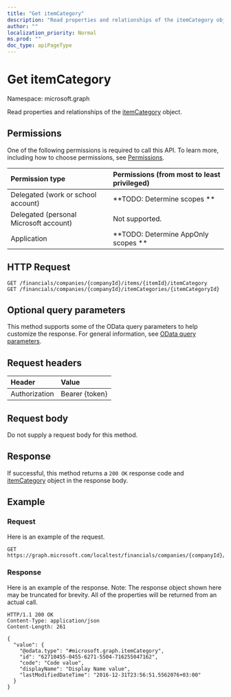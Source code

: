 ```yaml
---
title: "Get itemCategory"
description: "Read properties and relationships of the itemCategory object."
author: ""
localization_priority: Normal
ms.prod: ""
doc_type: apiPageType
---
```


# Get itemCategory

Namespace: microsoft.graph

Read properties and relationships of the [itemCategory](../resources/itemcategory.md) object.

## Permissions
One of the following permissions is required to call this API. To learn more, including how to choose permissions, see [Permissions](/concepts/permissions-reference.md).

|Permission type|Permissions (from most to least privileged)|
|:---|:---|
|Delegated (work or school account)|**TODO: Determine scopes **|
|Delegated (personal Microsoft account)|Not supported.|
|Application|**TODO: Determine AppOnly scopes **|

## HTTP Request
<!-- {
  "blockType": "ignored"
}
-->
``` http
GET /financials/companies/{companyId}/items/{itemId}/itemCategory
GET /financials/companies/{companyId}/itemCategories/{itemCategoryId}
```

## Optional query parameters
This method supports some of the OData query parameters to help customize the response. For general information, see [OData query parameters](/graph/query-parameters).

## Request headers
|Header|Value|
|:---|:---|
|Authorization|Bearer {token}|

## Request body
Do not supply a request body for this method.

## Response
If successful, this method returns a `200 OK` response code and [itemCategory](../resources/itemcategory.md) object in the response body.

## Example

### Request
Here is an example of the request.
<!-- {
  "blockType": "request",
  "name": "get_itemcategory"
}
-->
``` http
GET https://graph.microsoft.com/localtest/financials/companies/{companyId}/items/{itemId}/itemCategory
```

### Response
Here is an example of the response. Note: The response object shown here may be truncated for brevity. All of the properties will be returned from an actual call.
<!-- {
  "blockType": "response",
  "truncated": true,
  "@odata.type": "microsoft.graph.itemCategory"
}
-->
``` http
HTTP/1.1 200 OK
Content-Type: application/json
Content-Length: 261

{
  "value": {
    "@odata.type": "#microsoft.graph.itemCategory",
    "id": "62710455-0455-6271-5504-716255047162",
    "code": "Code value",
    "displayName": "Display Name value",
    "lastModifiedDateTime": "2016-12-31T23:56:51.5562076+03:00"
  }
}
```

